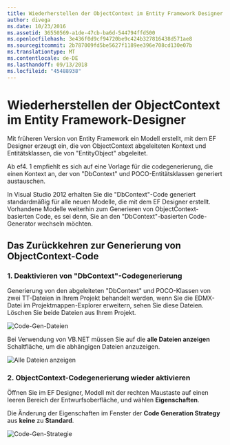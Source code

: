 ```yaml
---
title: Wiederherstellen der ObjectContext im Entity Framework Designer - EF6
author: divega
ms.date: 10/23/2016
ms.assetid: 36550569-a1de-47cb-ba6d-544794ffd500
ms.openlocfilehash: 3e436f0d9cf94720be9c424b327816438d571ae8
ms.sourcegitcommit: 2b787009fd5be5627f1189ee396e708cd130e07b
ms.translationtype: MT
ms.contentlocale: de-DE
ms.lasthandoff: 09/13/2018
ms.locfileid: "45488938"
---
```

# <a name="reverting-to-objectcontext-in-entity-framework-designer"></a>Wiederherstellen der ObjectContext im Entity Framework-Designer
Mit früheren Version von Entity Framework ein Modell erstellt, mit dem EF Designer erzeugt ein, die von ObjectContext abgeleiteten Kontext und Entitätsklassen, die von "EntityObject" abgeleitet.

Ab ef4. 1 empfiehlt es sich auf eine Vorlage für die codegenerierung, die einen Kontext an, der von "DbContext" und POCO-Entitätsklassen generiert austauschen.

In Visual Studio 2012 erhalten Sie die "DbContext"-Code generiert standardmäßig für alle neuen Modelle, die mit dem EF Designer erstellt. Vorhandene Modelle weiterhin zum Generieren von ObjectContext-basierten Code, es sei denn, Sie an den "DbContext"-basierten Code-Generator wechseln möchten.

## <a name="reverting-back-to-objectcontext-code-generation"></a>Das Zurückkehren zur Generierung von ObjectContext-Code

### <a name="1-disable-dbcontext-code-generation"></a>1. Deaktivieren von "DbContext"-Codegenerierung

Generierung von den abgeleiteten "DbContext" und POCO-Klassen von zwei TT-Dateien in Ihrem Projekt behandelt werden, wenn Sie die EDMX-Datei im Projektmappen-Explorer erweitern, sehen Sie diese Dateien. Löschen Sie beide Dateien aus Ihrem Projekt.

![Code-Gen-Dateien](~/ef6/media/codegenfiles.png)

Bei Verwendung von VB.NET müssen Sie auf die **alle Dateien anzeigen** Schaltfläche, um die abhängigen Dateien anzuzeigen.

![Alle Dateien anzeigen](~/ef6/media/showallfiles.png)

### <a name="2-re-enable-objectcontext-code-generation"></a>2. ObjectContext-Codegenerierung wieder aktivieren

Öffnen Sie im EF Designer, Modell mit der rechten Maustaste auf einen leeren Bereich der Entwurfsoberfläche, und wählen **Eigenschaften**.

Die Änderung der Eigenschaften im Fenster der **Code Generation Strategy** aus **keine** zu **Standard**.

![Code-Gen-Strategie](~/ef6/media/codegenstrategy.png)
